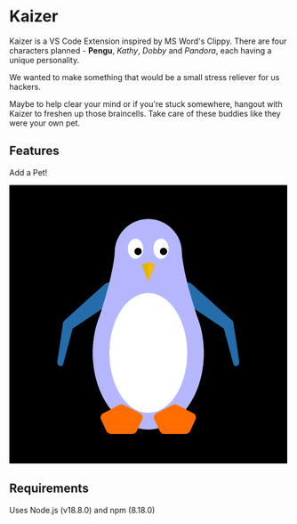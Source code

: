 # Kaizer

Kaizer is a VS Code Extension inspired by MS Word's Clippy. There are four characters planned - **Pengu**, *Kathy*, *Dobby* and *Pandora*, each having a unique personality.

We wanted to make something that would be a small stress reliever for us hackers. 

Maybe to help clear your mind or if you're stuck somewhere, hangout with Kaizer to freshen up those braincells. Take care of these buddies like they were your own pet.

## Features

Add a Pet!

![Pengu](images/pengu-wave.gif)

## Requirements

Uses Node.js (v18.8.0) and npm (8.18.0)
